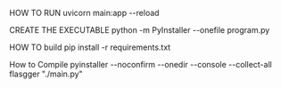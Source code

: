 HOW TO RUN
uvicorn main:app --reload

CREATE THE EXECUTABLE
python -m PyInstaller --onefile program.py

HOW TO build 
pip install -r requirements.txt

How to Compile
pyinstaller --noconfirm --onedir --console --collect-all flasgger "./main.py"